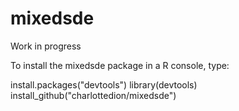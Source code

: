 # mixedsde
Work in progress

To install the mixedsde package in a R console, type:

install.packages("devtools")
library(devtools)
install_github("charlottedion/mixedsde")
